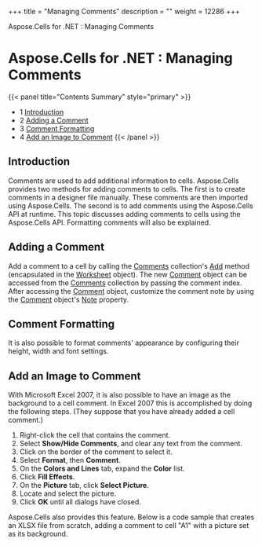 +++
title = "Managing Comments" 
description = "" 
weight = 12286 
+++

Aspose.Cells for .NET : Managing Comments  

# Aspose.Cells for .NET : Managing Comments


{{< panel title="Contents Summary" style="primary" >}}
*   1 [Introduction](#ManagingComments-Introduction)
*   2 [Adding a Comment](#ManagingComments-AddingaComment)
*   3 [Comment Formatting](#ManagingComments-CommentFormatting)
*   4 [Add an Image to Comment](#ManagingComments-AddanImagetoComment)
{{< /panel >}}
 

## Introduction

Comments are used to add additional information to cells. Aspose.Cells provides two methods for adding comments to cells. The first is to create comments in a designer file manually. These comments are then imported using Aspose.Cells. The second is to add comments using the Aspose.Cells API at runtime. This topic discusses adding comments to cells using the Aspose.Cells API. Formatting comments will also be explained.

## Adding a Comment

Add a comment to a cell by calling the [Comments](https://apireference.aspose.com/net/cells/aspose.cells/commentcollection) collection's [Add](https://apireference.aspose.com/net/cells/aspose.cells/commentcollection/methods/add/index) method (encapsulated in the [Worksheet](https://apireference.aspose.com/net/cells/aspose.cells/worksheet) object). The new [Comment](https://apireference.aspose.com/net/cells/aspose.cells/comment) object can be accessed from the [Comments](https://apireference.aspose.com/net/cells/aspose.cells/commentcollection) collection by passing the comment index. After accessing the [Comment](https://apireference.aspose.com/net/cells/aspose.cells/comment) object, customize the comment note by using the [Comment](https://apireference.aspose.com/net/cells/aspose.cells/comment) object's [Note](https://apireference.aspose.com/net/cells/aspose.cells/comment/properties/note) property.

## Comment Formatting

It is also possible to format comments' appearance by configuring their height, width and font settings.

## Add an Image to Comment

With Microsoft Excel 2007, it is also possible to have an image as the background to a cell comment. In Excel 2007 this is accomplished by doing the following steps. (They suppose that you have already added a cell comment.)

1.  Right-click the cell that contains the comment.
2.  Select **Show/Hide Comments**, and clear any text from the comment.
3.  Click on the border of the comment to select it.
4.  Select **Format**, then **Comment**.
5.  On the **Colors and Lines** tab, expand the **Color** list.
6.  Click **Fill Effects**.
7.  On the **Picture** tab, click **Select Picture**.
8.  Locate and select the picture.
9.  Click **OK** until all dialogs have closed.

Aspose.Cells also provides this feature. Below is a code sample that creates an XLSX file from scratch, adding a comment to cell "A1" with a picture set as its background.

